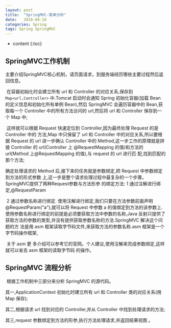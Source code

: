 ```yaml
---
layout: post
title:  "SpringMVC-简单分析"
date:   2018-04-16 
categories: Spring
tags: Spring SpringMVC
---
```


* content
{:toc}

## SpringMVC工作机制
   主要介绍SpringMVC核心机制，请页面请求，到服务端经历哪些主要过程然后返回信息。



​    在容器初始化时会建立所有 url 和 Controller 的对应关系,保存到 `Map<url,Controller>` 中.Tomcat 启动时会通知 Spring 初始化容器(加载 Bean 的定义信息和初始化所有单例 Bean),然后 SpringMVC 会遍历容器中的 Bean,获取每一个 Controller 中的所有方法访问的 url,然后将 url 和 Controller 保存到一个 Map 中; 

​	这样就可以根据 Request 快速定位到 Controller,因为最终处理 Request 的是 Controller 中的 方法,Map 中只保留了 url 和 Controller 中的对应关系,所以要根据 Request 的 url 进一步确认 Controller 中的 Method,这一步工作的原理就是拼接 Controller 的 url(Controller 上 @RequestMapping 的值)和方法的 url(Method 上@RequestMapping 的值),与 request 的 url 进行匹 配,找到匹配的那个方法; 

确定处理请求的 Method 后,接下来的任务就是参数绑定,把 Request 中参数绑定到方法的形式参数 上,这一步是整个请求处理过程中最复杂的一个步骤。SpringMVC提供了两种Request参数与方法形参 的绑定方法:
	 1 通过注解进行绑定,@RequestParam 

​	 2 通过参数名称进行绑定. 使用注解进行绑定,我们只要在方法参数前面声明@RequestParam("a"),就可以将 Request 中参数 a 的值绑定到方法的该参数上.使用参数名称进行绑定的前提是必须要获取方法中参数的名称,Java 反射只提供了获取方法的参数的类型,并没有提供获取参数名称的方法.SpringMVC 解决这个问题的方 法是用 asm 框架读取字节码文件,来获取方法的参数名称.asm 框架是一个字节码操作框架,

​	关于 asm 更 多介绍可以参考它的官网。个人建议,使用注解来完成参数绑定,这样就可以省去 asm 框架的读取字节码 的操作。 



## SpringMVC 流程分析

​     根据工作机制中三部分来分析 SpringMVC 的源代码。  

 其一,ApplicationContext 初始化时建立所有 url 和 Controller 类的对应关系(用 Map 保存);

 其二,根据请求 url 找到对应的 Controller,并从 Controller 中找到处理请求的方法;

 其三,request 参数绑定到方法的形参,执行方法处理请求,并返回结果视图 。